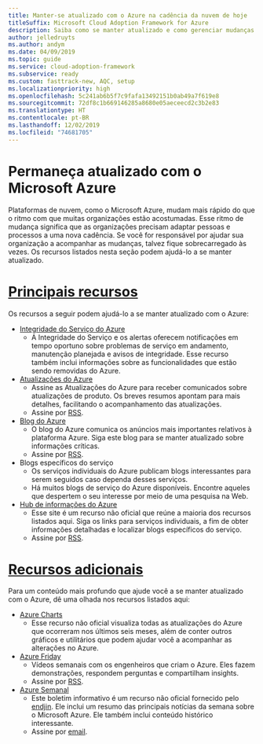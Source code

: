 ```yaml
---
title: Manter-se atualizado com o Azure na cadência da nuvem de hoje
titleSuffix: Microsoft Cloud Adoption Framework for Azure
description: Saiba como se manter atualizado e como gerenciar mudanças com o Azure na cadência da nuvem de hoje.
author: jelledruyts
ms.author: andym
ms.date: 04/09/2019
ms.topic: guide
ms.service: cloud-adoption-framework
ms.subservice: ready
ms.custom: fasttrack-new, AQC, setup
ms.localizationpriority: high
ms.openlocfilehash: 5c241ab6b5f7c9fafa13492151b0ab49a7f619e8
ms.sourcegitcommit: 72df8c1b669146285a8680e05aeceecd2c3b2e83
ms.translationtype: HT
ms.contentlocale: pt-BR
ms.lasthandoff: 12/02/2019
ms.locfileid: "74681705"
---
```

# <a name="stay-current-with-microsoft-azure"></a>Permaneça atualizado com o Microsoft Azure

Plataformas de nuvem, como o Microsoft Azure, mudam mais rápido do que o ritmo com que muitas organizações estão acostumadas. Esse ritmo de mudança significa que as organizações precisam adaptar pessoas e processos a uma nova cadência. Se você for responsável por ajudar sua organização a acompanhar as mudanças, talvez fique sobrecarregado às vezes. Os recursos listados nesta seção podem ajudá-lo a se manter atualizado.

<!-- markdownlint-disable MD025 -->

# <a name="top-resourcestabtopresources"></a>[Principais recursos](#tab/TopResources)

<!-- markdownlint-enable MD025 -->

Os recursos a seguir podem ajudá-lo a se manter atualizado com o Azure:

- [Integridade do Serviço do Azure](https://docs.microsoft.com/azure/service-health/service-health-overview)
  - A Integridade do Serviço e os alertas oferecem notificações em tempo oportuno sobre problemas de serviço em andamento, manutenção planejada e avisos de integridade. Esse recurso também inclui informações sobre as funcionalidades que estão sendo removidas do Azure.
- [Atualizações do Azure](https://azure.microsoft.com/updates)
  - Assine as Atualizações do Azure para receber comunicados sobre atualizações de produto. Os breves resumos apontam para mais detalhes, facilitando o acompanhamento das atualizações.
  - Assine por [RSS](https://azurecomcdn.azureedge.net/updates/feed).
- [Blog do Azure](https://azure.microsoft.com/blog)
  - O blog do Azure comunica os anúncios mais importantes relativos à plataforma Azure. Siga este blog para se manter atualizado sobre informações críticas.
  - Assine por [RSS](https://azurecomcdn.azureedge.net/blog/feed).
- Blogs específicos do serviço
  - Os serviços individuais do Azure publicam blogs interessantes para serem seguidos caso dependa desses serviços.
  - Há muitos blogs de serviço do Azure disponíveis. Encontre aqueles que despertem o seu interesse por meio de uma pesquisa na Web.
- [Hub de informações do Azure](https://azureinfohub.azurewebsites.net)
  - Esse site é um recurso não oficial que reúne a maioria dos recursos listados aqui. Siga os links para serviços individuais, a fim de obter informações detalhadas e localizar blogs específicos do serviço.
  - Assine por [RSS](https://azureinfohub.azurewebsites.net/Feed?serviceTitle=Azure).

<!-- markdownlint-disable MD025 -->

# <a name="additional-resourcestabadditionalresources"></a>[Recursos adicionais](#tab/AdditionalResources)

<!-- markdownlint-enable MD025 -->

Para um conteúdo mais profundo que ajude você a se manter atualizado com o Azure, dê uma olhada nos recursos listados aqui:

- [Azure Charts](https://azurecharts.com/)
  - Esse recurso não oficial visualiza todas as atualizações do Azure que ocorreram nos últimos seis meses, além de conter outros gráficos e utilitários que podem ajudar você a acompanhar as alterações no Azure.
- [Azure Friday](https://channel9.msdn.com/Shows/Azure-Friday)
  - Vídeos semanais com os engenheiros que criam o Azure. Eles fazem demonstrações, respondem perguntas e compartilham insights.
  - Assine por [RSS](https://channel9.msdn.com/Shows/Azure-Friday/feed).
- [Azure Semanal](https://azureweekly.info)
  - Este boletim informativo é um recurso não oficial fornecido pelo [endjin](https://endjin.com). Ele inclui um resumo das principais notícias da semana sobre o Microsoft Azure. Ele também inclui conteúdo histórico interessante.
  - Assine por [email](https://azureweekly.info).
